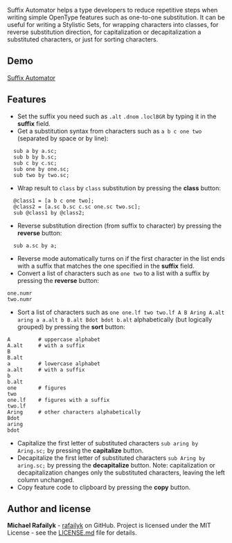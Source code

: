 Suffix Automator helps a type developers to reduce repetitive steps when writing simple OpenType features such as one-to-one substitution. It can be useful for writing a Stylistic Sets, for wrapping characters into classes, for reverse substitution direction, for capitalization or decapitalization a substituted characters, or just for sorting characters.

## Demo

[Suffix Automator](https://rafailyk.github.io/suffix-automator/)

## Features

- Set the suffix you need such as `.alt` `.dnom` `.loclBGR` by typing it in the **suffix** field.
- Get a substitution syntax from characters such as `a b c one two` (separated by space or by line):
```
  sub a by a.sc;
  sub b by b.sc;
  sub c by c.sc;
  sub one by one.sc;
  sub two by two.sc;
```
- Wrap result to `class` by `class` substitution by pressing the **class** button:
```
  @class1 = [a b c one two];
  @class2 = [a.sc b.sc c.sc one.sc two.sc];
  sub @class1 by @class2;
```
- Reverse substitution direction (from suffix to character) by pressing the **reverse** button:
```
  sub a.sc by a;
```
- Reverse mode automatically turns on if the first character in the list ends with a suffix that matches the one specified in the **suffix** field.
- Convert a list of characters such as `one two` to a list with a suffix by pressing the **reverse** button:
```
one.numr
two.numr
```
- Sort a list of characters such as `one one.lf two two.lf A B Aring A.alt aring a a.alt b B.alt Bdot bdot b.alt` alphabetically (but logically grouped) by pressing the **sort** button:
```
A         # uppercase alphabet
A.alt     # with a suffix
B
B.alt
a         # lowercase alphabet
a.alt     # with a suffix
b
b.alt
one       # figures
two
one.lf    # figures with a suffix
two.lf
Aring     # other characters alphabetically
Bdot
aring
bdot
```
- Capitalize the first letter of substituted characters `sub aring by Aring.sc;` by pressing the **capitalize** button.
- Decapitalize the first letter of substituted characters `sub Aring by aring.sc;` by pressing the **decapitalize** button. Note: capitalization or decapitalization changes only the substituted characters, leaving the left column unchanged.
- Copy feature code to clipboard by pressing the **copy** button.

## Author and license

**Michael Rafailyk** - [rafailyk](https://github.com/rafailyk) on GitHub. Project is licensed under the MIT License - see the [LICENSE.md](./LICENSE) file for details.